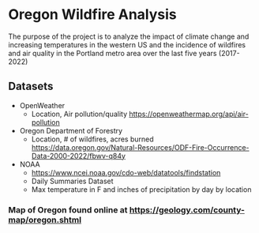# Oregon Wildfire Analysis

The purpose of the project is to analyze the impact of climate change and increasing temperatures in the western US and the incidence of wildfires and air quality in the Portland metro area over the last five years (2017-2022)

## Datasets
* OpenWeather
  * Location, Air pollution/quality https://openweathermap.org/api/air-pollution
* Oregon Department of Forestry  
  * Location, # of wildfires, acres burned https://data.oregon.gov/Natural-Resources/ODF-Fire-Occurrence-Data-2000-2022/fbwv-q84y
* NOAA
  * https://www.ncei.noaa.gov/cdo-web/datatools/findstation
  * Daily Summaries Dataset
  * Max temperature in F and inches of precipitation by day by location

### Map of Oregon found online at https://geology.com/county-map/oregon.shtml 
